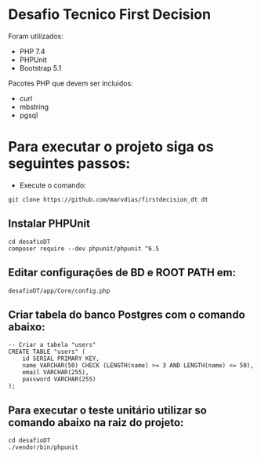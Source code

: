 # Desafio Tecnico First Decision
Foram utilizados:
- PHP 7.4
- PHPUnit
- Bootstrap 5.1

Pacotes PHP que devem ser incluidos:
- curl
- mbstring
- pgsql

# Para executar o projeto siga os seguintes passos:
- Execute o comando:
```
git clone https://github.com/marvdias/firstdecision_dt dt
```
## Instalar PHPUnit
```
cd desafioDT
composer require --dev phpunit/phpunit ^6.5
```

## Editar configurações de BD e ROOT PATH em:
```desafioDT/app/Core/config.php ```

## Criar tabela do banco Postgres com o comando abaixo:
```
-- Criar a tabela "users"
CREATE TABLE "users" (
    id SERIAL PRIMARY KEY,
    name VARCHAR(50) CHECK (LENGTH(name) >= 3 AND LENGTH(name) <= 50),
    email VARCHAR(255),
    password VARCHAR(255)
);
```

## Para executar o teste unitário utilizar so comando abaixo na raiz do projeto:
```
cd desafioDT
./vendor/bin/phpunit 
```